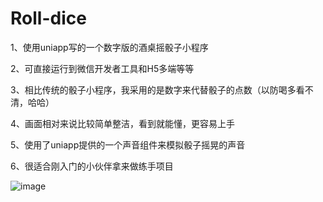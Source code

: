 # Roll-dice
1、使用uniapp写的一个数字版的酒桌摇骰子小程序

2、可直接运行到微信开发者工具和H5多端等等

3、相比传统的骰子小程序，我采用的是数字来代替骰子的点数（以防喝多看不清，哈哈）

4、画面相对来说比较简单整洁，看到就能懂，更容易上手

5、使用了uniapp提供的一个声音组件来模拟骰子摇晃的声音

6、很适合刚入门的小伙伴拿来做练手项目

![image](https://github.com/iheliang/Roll-dice/assets/132368685/1684358b-d34c-4737-9162-2d7bb9b7970c)
